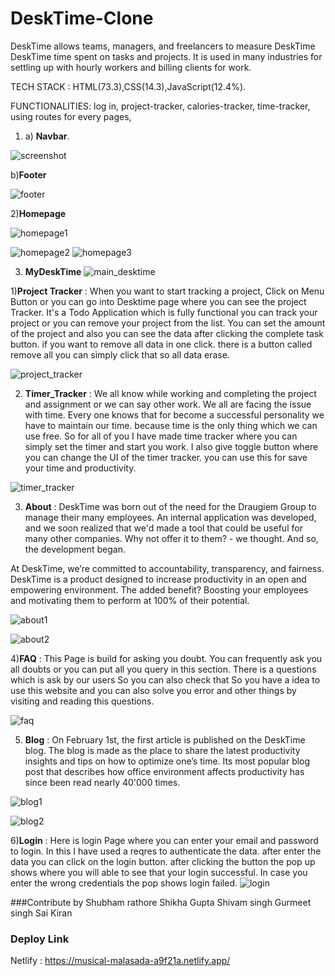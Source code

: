 # DeskTime-Clone
DeskTime allows teams, managers, and freelancers to measure DeskTime DeskTime time spent on tasks and projects. It is used in many industries for settling up with hourly workers and billing clients for work.


TECH STACK : HTML(73.3),CSS(14.3),JavaScript(12.4%).

FUNCTIONALITIES: log in, project-tracker, calories-tracker, time-tracker, using routes for every pages,



1) a) <b>Navbar</b>.

![screenshot](https://user-images.githubusercontent.com/101567054/187068229-89c7b00a-14b8-452f-8fbf-361972340f6f.png)

b)<b>Footer</b>

![footer](https://user-images.githubusercontent.com/101567054/187090436-a507ac3d-d9e4-48fe-bb84-12983c90e0a7.png)

2)<b>Homepage</b>

![homepage1](https://user-images.githubusercontent.com/101567054/187090572-43a277c1-1a16-424c-ac9a-e1229edc3649.png)

![homepage2](https://user-images.githubusercontent.com/101567054/187090575-2553e848-cc2b-48ad-8ca8-6a4baff16571.png)
![homepage3](https://user-images.githubusercontent.com/101567054/187090580-9fe27d91-1a22-4261-a4eb-406f37ce5813.png)

3) <b>MyDeskTime</b>
![main_desktime](https://user-images.githubusercontent.com/101567054/187090759-73274fb0-e5bc-44eb-b3ef-a439365947f6.png)

1)<b>Project Tracker</b> : When you want to start tracking a project, Click on Menu Button or you can go into Desktime page where you can see the project Tracker. It's a Todo Application which is fully functional you can track your project or you can remove your project from the list. 
You can set the amount of the project and also you can see the data after clicking the complete task button. if you want to remove all data in one click. there is a button called remove all you can simply click that so all data erase.


![project_tracker](https://user-images.githubusercontent.com/101567054/187090769-9768308e-77e0-43e5-8c2f-81d2a758554e.png)





2) <b>Timer_Tracker</b> : We all know while working and completing the project and assignment or we can say other work. We all are facing the issue with time. Every one knows that for become a successful personality we have to maintain our time. because time is the only thing which we can use free. So for all of you I have made time tracker where you can simply set the timer and start you work. I also give toggle button where you can change the UI of the timer tracker. you can use this for save your time and productivity.

![timer_tracker](https://user-images.githubusercontent.com/101567054/187090801-c58d1b0e-2857-410f-9698-55aa2f390b17.png)


3) <b>About</b> : DeskTime was born out of the need for the Draugiem Group to manage their many employees. An internal application was developed, and we soon realized that we'd made a tool that could be useful for many other companies. Why not offer it to them? - we thought. And so, the development began.

At DeskTime, we’re committed to accountability, transparency, and fairness. DeskTime is a product designed to increase productivity in an open and empowering environment. The added benefit? Boosting your employees and motivating them to perform at 100% of their potential.

![about1](https://user-images.githubusercontent.com/101567054/187091591-45b3529f-5127-419e-b406-d8d1fa207ad6.png)

![about2](https://user-images.githubusercontent.com/101567054/187091593-723f2995-0748-4e4d-a748-945107202432.png)





4)<b>FAQ</b> : This Page is build for asking you doubt. You can frequently ask you all doubts or you can put all you query in this section. There is a questions which is ask by our users So you can also check that So you have a idea to use this website and you can also solve you error and other things by visiting and reading this questions.


![faq](https://user-images.githubusercontent.com/101567054/187091604-adea61d8-9159-41ac-a4ed-36d1380dba8d.png)



5) <b>Blog</b> :  On February 1st, the first article is published on the DeskTime blog. The blog is made as the place to share the latest productivity insights and tips on how to optimize one’s time. Its most popular blog post that describes how office environment affects productivity has since been read nearly 40'000 times.


![blog1](https://user-images.githubusercontent.com/101567054/187091610-d1a81a50-4d03-4f0f-8726-ebd6328694e7.png)

![blog2](https://user-images.githubusercontent.com/101567054/187091616-964579be-deda-4f4e-9d37-0424923cbba3.png)



6)<b>Login</b> : Here is login Page where you can enter your email and password to login. In this I have used a reqres to authenticate the data. after enter the data you can click on the login button. after clicking the button the pop up shows where you will able to see that your login successful. In case you enter the wrong credentials the pop shows login failed. 
![login](https://user-images.githubusercontent.com/101567054/187091625-d7b967fe-2d0d-4351-9074-7824dd272154.png)


###Contribute by
Shubham rathore
Shikha Gupta
Shivam singh
Gurmeet singh
Sai Kiran

### Deploy Link

Netlify : https://musical-malasada-a9f21a.netlify.app/
